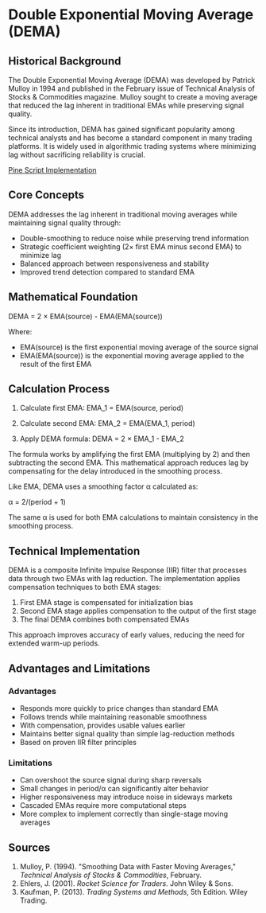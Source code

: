 # Double Exponential Moving Average (DEMA)

## Historical Background

The Double Exponential Moving Average (DEMA) was developed by Patrick Mulloy in 1994 and published in the February issue of Technical Analysis of Stocks & Commodities magazine. Mulloy sought to create a moving average that reduced the lag inherent in traditional EMAs while preserving signal quality.

Since its introduction, DEMA has gained significant popularity among technical analysts and has become a standard component in many trading platforms. It is widely used in algorithmic trading systems where minimizing lag without sacrificing reliability is crucial.

[Pine Script Implementation](https://github.com/mihakralj/pinescript/blob/main/indicators/trends_IIR/dema.pine)

## Core Concepts

DEMA addresses the lag inherent in traditional moving averages while maintaining signal quality through:

- Double-smoothing to reduce noise while preserving trend information
- Strategic coefficient weighting (2× first EMA minus second EMA) to minimize lag
- Balanced approach between responsiveness and stability
- Improved trend detection compared to standard EMA

## Mathematical Foundation

DEMA = 2 × EMA(source) - EMA(EMA(source))

Where:
- EMA(source) is the first exponential moving average of the source signal
- EMA(EMA(source)) is the exponential moving average applied to the result of the first EMA

## Calculation Process

1. Calculate first EMA:
   EMA_1 = EMA(source, period)

2. Calculate second EMA:
   EMA_2 = EMA(EMA_1, period)

3. Apply DEMA formula:
   DEMA = 2 × EMA_1 - EMA_2

The formula works by amplifying the first EMA (multiplying by 2) and then subtracting the second EMA. This mathematical approach reduces lag by compensating for the delay introduced in the smoothing process.

Like EMA, DEMA uses a smoothing factor α calculated as:

α = 2/(period + 1)

The same α is used for both EMA calculations to maintain consistency in the smoothing process.

## Technical Implementation

DEMA is a composite Infinite Impulse Response (IIR) filter that processes data through two EMAs with lag reduction. The implementation applies compensation techniques to both EMA stages:

1. First EMA stage is compensated for initialization bias
2. Second EMA stage applies compensation to the output of the first stage
3. The final DEMA combines both compensated EMAs

This approach improves accuracy of early values, reducing the need for extended warm-up periods.

## Advantages and Limitations

### Advantages
- Responds more quickly to price changes than standard EMA
- Follows trends while maintaining reasonable smoothness
- With compensation, provides usable values earlier
- Maintains better signal quality than simple lag-reduction methods
- Based on proven IIR filter principles

### Limitations
- Can overshoot the source signal during sharp reversals
- Small changes in period/α can significantly alter behavior
- Higher responsiveness may introduce noise in sideways markets
- Cascaded EMAs require more computational steps
- More complex to implement correctly than single-stage moving averages

## Sources

1. Mulloy, P. (1994). "Smoothing Data with Faster Moving Averages," *Technical Analysis of Stocks & Commodities*, February.
2. Ehlers, J. (2001). *Rocket Science for Traders*. John Wiley & Sons.
3. Kaufman, P. (2013). *Trading Systems and Methods*, 5th Edition. Wiley Trading.
